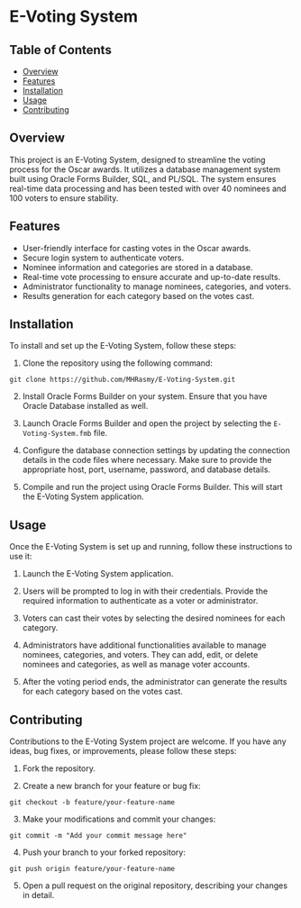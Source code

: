 # E-Voting System

## Table of Contents
- [Overview](#overview)
- [Features](#features)
- [Installation](#installation)
- [Usage](#usage)
- [Contributing](#contributing)

## Overview
This project is an E-Voting System, designed to streamline the voting process for the Oscar awards. It utilizes a database management system built using Oracle Forms Builder, SQL, and PL/SQL. The system ensures real-time data processing and has been tested with over 40 nominees and 100 voters to ensure stability.

## Features
- User-friendly interface for casting votes in the Oscar awards.
- Secure login system to authenticate voters.
- Nominee information and categories are stored in a database.
- Real-time vote processing to ensure accurate and up-to-date results.
- Administrator functionality to manage nominees, categories, and voters.
- Results generation for each category based on the votes cast.

## Installation
To install and set up the E-Voting System, follow these steps:

1. Clone the repository using the following command:
```shell
git clone https://github.com/MHRasmy/E-Voting-System.git
```

2. Install Oracle Forms Builder on your system. Ensure that you have Oracle Database installed as well.

3. Launch Oracle Forms Builder and open the project by selecting the `E-Voting-System.fmb` file.

4. Configure the database connection settings by updating the connection details in the code files where necessary. Make sure to provide the appropriate host, port, username, password, and database details.

5. Compile and run the project using Oracle Forms Builder. This will start the E-Voting System application.

## Usage
Once the E-Voting System is set up and running, follow these instructions to use it:

1. Launch the E-Voting System application.

2. Users will be prompted to log in with their credentials. Provide the required information to authenticate as a voter or administrator.

3. Voters can cast their votes by selecting the desired nominees for each category.

4. Administrators have additional functionalities available to manage nominees, categories, and voters. They can add, edit, or delete nominees and categories, as well as manage voter accounts.

5. After the voting period ends, the administrator can generate the results for each category based on the votes cast.

## Contributing
Contributions to the E-Voting System project are welcome. If you have any ideas, bug fixes, or improvements, please follow these steps:

1. Fork the repository.

2. Create a new branch for your feature or bug fix:
```shell
git checkout -b feature/your-feature-name
```

3. Make your modifications and commit your changes:
```shell
git commit -m "Add your commit message here"
```

4. Push your branch to your forked repository:
```shell
git push origin feature/your-feature-name
```

5. Open a pull request on the original repository, describing your changes in detail.
